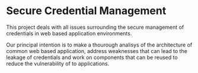 # Secure Credential Management
This project deals with all issues surrounding the secure management of credentials in web based application environments.

Our principal intention is to make a thourough analisys of the architecture of common web based application, address weaknesses that can lead to the leakage of credentials and work on components that can be reused to reduce the vulnerability of to applications.
